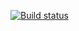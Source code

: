 [![Build status](https://ci.appveyor.com/api/projects/status/dvfdbj427h4b9vr8?svg=true)](https://ci.appveyor.com/project/nikitazr123/aqahw2api)
